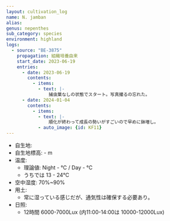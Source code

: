 ```yaml
---
layout: cultivation_log
name: N. jamban
alias:
genus: nepenthes
sub_category: species
environment: highland
logs:
  - source: "BE-3875"
    propagation: 組織培養由来
    start_date: 2023-06-19
    entries:
      - date: 2023-06-19
        contents:
          - items:
            - text: |-
                捕虫葉なしの状態でスタート。写真撮るの忘れた。
      - date: 2024-01-04
        contents:
          - items:
            - text: |-
                順化が終わって成長の勢いがすごいので早めに鉢増し。
            - auto_image: {id: KF11}
---
```

- 自生地: 
- 自生地標高: - m
- 温度:
  - 理論値: Night  - ℃ / Day  - ℃
  - うちでは 13 - 24℃
- 空中湿度: 70%~90%
- 用土:
  - 常に湿っている感じだが、通気性は確保する必要あり。
- 日照:
  - 12時間 6000-7000Lux (内11:00-14:00は 10000-12000Lux)
